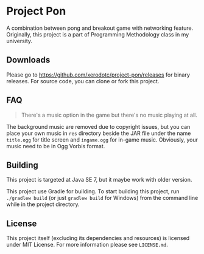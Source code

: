 Project Pon
===========

A combination between pong and breakout game with networking feature.
Originally, this project is a part of Programming Methodology class in my university.

Downloads
---------

Please go to <https://github.com/xerodotc/project-pon/releases> for binary releases.
For source code, you can clone or fork this project.

FAQ
---

> There's a music option in the game but there's no music playing at all.

The background music are removed due to copyright issues, but you can place your own music
in `res` directory beside the JAR file under the name `title.ogg` for title screen and
`ingame.ogg` for in-game music. Obviously, your music need to be in Ogg Vorbis format.

Building
--------

This project is targeted at Java SE 7, but it maybe work with older version.

This project use Gradle for building.
To start building this project, run `./gradlew build` (or just `gradlew build` for Windows)
from the command line while in the project directory.

License
-------

This project itself (excluding its dependencies and resources) is licensed under MIT License.
For more information please see `LICENSE.md`.